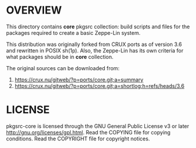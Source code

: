 OVERVIEW
========

This directory contains **core** pkgsrc collection: build scripts and files for
the packages required to create a basic Zeppe-Lin system.

This distribution was originally forked from CRUX ports as of version 3.6 and
rewritten in POSIX sh(1p).  Also, the Zeppe-Lin has its own criteria for what
packages should be in **core** collection.

The original sources can be downloaded from:
1. https://crux.nu/gitweb/?p=ports/core.git;a=summary
2. https://crux.nu/gitweb/?p=ports/core.git;a=shortlog;h=refs/heads/3.6


LICENSE
=======

pkgsrc-core is licensed through the GNU General Public License v3 or later
<http://gnu.org/licenses/gpl.html>.
Read the COPYING file for copying conditions.
Read the COPYRIGHT file for copyright notices.

